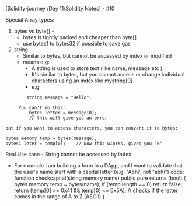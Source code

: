 
[Solidity-journey /Day 11/Solidity Notes] - #10


Special Array types: 

1. bytes vs byte[] -
    - bytes is tightly packed and cheaper than byte[]
    - use bytes1 to bytes32 if possible to save gas 
2. string - 
    - Similar to bytes, but cannot be accessed by index or modified 
    - means e.g:
        - A string is used to store text (like name, message etc )
        - It's similar to bytes, but you cannot access or change individual characters using an index like mystring[0]
        - e.g: 
```
        string message = "Hello";

     You can't do this:
         bytes letter = message[0];
         // this will give you an error 

but if you want to access characters, you can convert it to bytes:

bytes memory temp = bytes(message);
bytes1 leter = temp[0];    // Now this wiorks, gives you "H"
```

Real Use case - String cannot be accessed by index 

- For example I am building a form in a DApp, and I want to validate that the user's name start with a capital letter (e.g: "Abhi', not "abhi")
code: 
function checkcapital(string memory name) public pure returns (bool) {
     bytes memory temp = bytes(name);
     if (temp.length == 0) return false;
     return (temp[0] >= 0x41 && temp[0] <= 0x5A);     // checks if the letter comes in the range of A to Z (ASCII) 
}